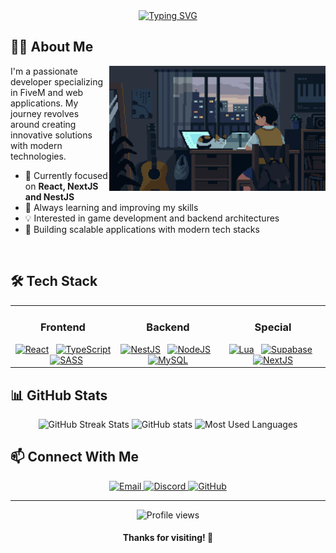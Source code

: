 <div align="center">
  <a href="https://git.io/typing-svg">
    <img src="https://readme-typing-svg.demolab.com?font=Fira+Code&weight=500&size=22&pause=1000&color=42e3f5&center=true&vCenter=true&random=false&width=524&lines=%E2%8A%B9+Welcome+to+my+profile!+%CB%99%E1%B5%95%CB%99+%E2%8A%B9;%E2%8A%B9+Full-Stack+Developer+%CB%99%E1%B5%95%CB%99+%E2%8A%B9;%E2%8A%B9+FiveM+%26+Web+Specialist+%CB%99%E1%B5%95%CB%99+%E2%8A%B9" alt="Typing SVG">
  </a>
</div>

## 👨‍💻 About Me

<img align="right" alt="Coding GIF" height="200px" src="dnzx.gif">

I'm a passionate developer specializing in FiveM and web applications. My journey revolves around creating innovative solutions with modern technologies.

- 🔭 Currently focused on **React, NextJS and NestJS**
- 🌱 Always learning and improving my skills
- 💡 Interested in game development and backend architectures
- 🚀 Building scalable applications with modern tech stacks

<br clear="right">

## 🛠️ Tech Stack

<table>
  <tr>
    <td valign="top" width="33%">
      <h3 align="center">Frontend</h3>
      <div align="center">
        <a href="https://reactjs.org/" target="_blank"><img src="https://skillicons.dev/icons?i=react" alt="React" height="50" /></a>&nbsp;&nbsp;
        <a href="https://www.typescriptlang.org/" target="_blank"><img src="https://skillicons.dev/icons?i=ts" alt="TypeScript" height="50" /></a>&nbsp;&nbsp;
        <a href="https://sass-lang.com/" target="_blank"><img src="https://skillicons.dev/icons?i=sass" alt="SASS" height="50" /></a>
      </div>
    </td>
    <td valign="top" width="33%">
      <h3 align="center">Backend</h3>
      <div align="center">
        <a href="https://nestjs.com/" target="_blank"><img src="https://skillicons.dev/icons?i=nestjs" alt="NestJS" height="50" /></a>&nbsp;&nbsp;
        <a href="https://nodejs.org/" target="_blank"><img src="https://skillicons.dev/icons?i=nodejs" alt="NodeJS" height="50" /></a>&nbsp;&nbsp;
        <a href="https://www.mysql.com/" target="_blank"><img src="https://skillicons.dev/icons?i=mysql" alt="MySQL" height="50" /></a>
      </div>
    </td>
    <td valign="top" width="33%">
      <h3 align="center">Special</h3>
      <div align="center">
        <a href="https://www.lua.org/" target="_blank"><img src="https://skillicons.dev/icons?i=lua" alt="Lua" height="50" /></a>&nbsp;&nbsp;
        <a href="https://supabase.com/" target="_blank"><img src="https://skillicons.dev/icons?i=supabase" alt="Supabase" height="50" /></a>&nbsp;&nbsp;
        <a href="https://nextjs.org/" target="_blank"><img src="https://skillicons.dev/icons?i=nextjs" alt="NextJS" height="50" /></a>
      </div>
    </td>
  </tr>
</table>

## 📊 GitHub Stats

<div align="center">
  <img src="https://github-readme-streak-stats.herokuapp.com/?user=DnzxDevop&theme=dark&hide_border=false&background=000000&ring=42e3f5&fire=42e3f5&currStreakLabel=42e3f5&border_color=36123c" alt="GitHub Streak Stats" height="180"/>
  
  <img src="https://github-readme-stats-git-masterrstaa-rickstaa.vercel.app/api?username=DnzxDevop&hide_title=false&show_icons=true&include_all_commits=false&count_private=true&line_height=25&hide=issues&bg_color=000&title_color=42e3f5&text_color=FFF&border_radius=3&border_color=36123c&icon_color=42e3f5&theme=jolly" alt="GitHub stats" height="180"/>
  
  <img src="https://github-readme-stats-git-masterrstaa-rickstaa.vercel.app/api/top-langs/?username=DnzxDevop&line_height=10&card_width=290&layout=compact&hide_title=false&count_private=true&langs_count=6&show_icons=true&title_color=42e3f5&hide=html,scss,less&bg_color=000&text_color=8B8B8B&border_radius=3&border_color=561760&count_private=true" alt="Most Used Languages" height="180"/>
</div>

## 📫 Connect With Me

<div align="center">
  <a href="mailto:angelodnlk@gmail.com">
    <img src="https://img.shields.io/badge/-Email-000?style=for-the-badge&logo=microsoft-outlook&logoColor=42e3f5&color=000" alt="Email" />
  </a>
  <a href="https://discordapp.com/users/698295371746771019">
    <img src="https://img.shields.io/badge/-Discord-000?style=for-the-badge&logo=discord&logoColor=42e3f5&color=000" alt="Discord" />
  </a>
  <a href="https://github.com/DnzxDevop">
    <img src="https://img.shields.io/badge/-GitHub-000?style=for-the-badge&logo=github&logoColor=42e3f5&color=000" alt="GitHub" />
  </a>
</div>

---

<div align="center">
  <img src="https://komarev.com/ghpvc/?username=DnzxDevop&style=flat-square&color=42e3f5" alt="Profile views"/>
  
  <h4>Thanks for visiting! 👋</h4>
</div>
